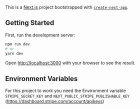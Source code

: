 This is a [Next.js](https://nextjs.org/) project bootstrapped with [`create-next-app`](https://github.com/vercel/next.js/tree/canary/packages/create-next-app).

## Getting Started

First, run the development server:

```bash
npm run dev
# or
yarn dev
```

Open [http://localhost:3000](http://localhost:3000) with your browser to see the result.

## Environment Variables

For this project to work you need the Environment variable `STRIPE_SECRET_KEY` and `NEXT_PUBLIC_STRIPE_PUBLISHABLE_KEY` (https://dashboard.stripe.com/account/apikeys)

